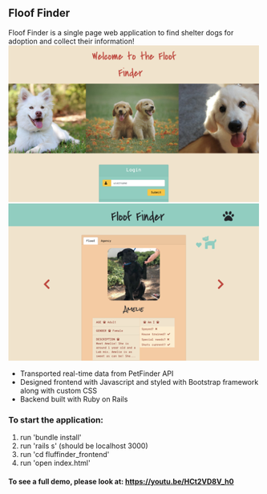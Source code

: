 ## Floof Finder
Floof Finder is a single page web application to find shelter dogs for adoption and collect their information!
<img src='./Images/ff1.png' alt="demo1" width="500px" /> <img src='./Images/ff2.png' alt="demo2" width="500px" /> 

 - Transported real-time data from PetFinder API
 - Designed frontend with Javascript and styled with Bootstrap framework along with custom CSS
 - Backend built with Ruby on Rails

 ### To start the application:
  1. run 'bundle install'
  2. run 'rails s' (should be localhost 3000)
  3. run 'cd fluffinder_frontend'
  4. run 'open index.html'

#### To see a full demo, please look at: https://youtu.be/HCt2VD8V_h0


